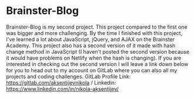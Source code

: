 # Brainster-Blog
Brainster-Blog is my second project. This project compared to the first one was bigger and more challenging. By the time I finished with this project, I've learned a lot about JavaScript, jQuery, and AJAX on the Brainster Academy. This project also has a second version of it made with hash change method in JavaScript (I haven't posted the second version because it would have problems on Netlify when the hash is changing). If you are interested in checking out the second version I will leave a link down below for you to head out to my account on GitLab where you can also all my projects and coding challenges. GitLab Profile Link: https://gitlab.com/aksentijevnikola / Linkedin: https://www.linkedin.com/in/nikola-aksentijev/  